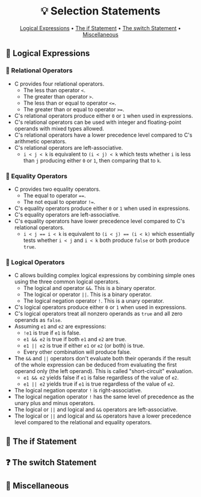 <h1 align="center">💡<strong> Selection Statements</strong></h1>
<p align="center">
  <a href="#brain-logical-expressions">Logical Expressions</a> •
  <a href="#twisted_rightwards_arrows-the-if-statement">The if Statement</a> •
  <a href="#question-the-switch-statement">The switch Statement</a> •
  <a href="#game_die-miscellaneous"> Miscellaneous</a>
</p>

## :brain: Logical Expressions

### :small_blue_diamond: Relational Operators

* C provides four relational operators.
   * The less than operator ```<```.
   * The greater than operator ```>```.
   * The less than or equal to operator ```<=```.
   * The greater than or equal to operator ```>=```.
* C's relational operators produce either ```0``` or ```1``` when used in expressions.
* C's relational operators can be used with integer and floating-point operands with mixed types allowed.
* C's relational operators have a lower precedence level compared to C's arithmetic operators.
* C's relational operators are left-associative.
   * ```i < j < k``` is equivalent to ```(i < j) < k``` which tests whether ```i``` is less than ```j``` producing either ```0``` or ```1```, then comparing that to ```k```.

### :small_blue_diamond: Equality Operators

* C provides two equality operators.
   * The equal to operator ```==```.
   * The not equal to operator ```!=```.
* C's equality operators produce either ```0``` or ```1``` when used in expressions.
* C's equality operators are left-associative.
* C's equality operators have lower precedence level compared to C's relational operators.
   * ```i < j == i < k``` is equivalent to ```(i < j) == (i < k)``` which essentially tests whether ```i < j``` and ```i < k``` both produce ```false``` or both produce ```true```.

### :small_blue_diamond: Logical Operators

* C allows building complex logical expressions by combining simple ones using the three common logical operators.
   * The logical and operator ```&&```. This is a binary operator.
   * The logical or operator ```||```. This is a binary operator.
   * The logical negation operator ```!```. This is a unary operator.
* C's logical operators produce either ```0``` or ```1``` when used in expressions.
* C's logical operators treat all nonzero operands as ```true``` and all zero operands as ```false```.
* Assuming ```e1``` and ```e2``` are expressions:
   * ```!e1``` is true if ```e1``` is false.
   * ```e1 && e2``` is true if both ```e1``` and ```e2``` are true.
   * ```e1 || e2``` is true if either ```e1``` or ```e2``` (or both) is true.
   * Every other combination will produce false.
* The ```&&``` and ```||``` operators don't evaluate both their operands if the result of the whole expression can be deduced from evaluating the first operand only (the left operand). This is called "short-circuit" evaluation.
   * ```e1 && e2``` yields false if ```e1``` is false regardless of the value of ```e2```.
   * ```e1 || e2``` yields true if ```e1``` is true regardless of the value of ```e2```.
* The logical negation operator ```!``` is right-associative.
* The logical negation operator ```!``` has the same level of precedence as the unary plus and minus operators.
* The logical or ```||``` and logical and ```&&``` operators are left-associative.
* The logical or ```||``` and logical and ```&&``` operators have a lower precedence level compared to the relational and equality operators.

## :twisted_rightwards_arrows: The if Statement

## :question: The switch Statement

## :game_die: Miscellaneous
